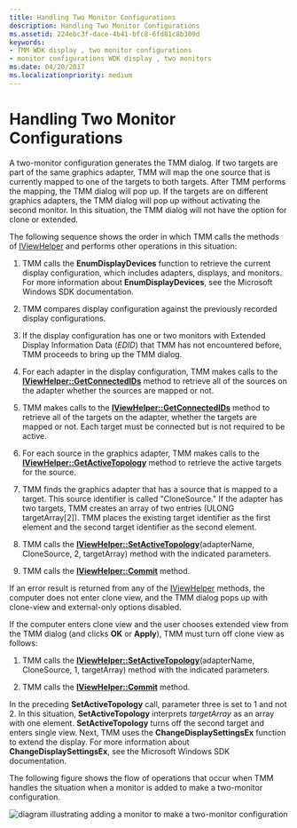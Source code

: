 ```yaml
---
title: Handling Two Monitor Configurations
description: Handling Two Monitor Configurations
ms.assetid: 224ebc3f-dace-4b41-bfc8-6fd81c8b309d
keywords:
- TMM WDK display , two monitor configurations
- monitor configurations WDK display , two monitors
ms.date: 04/20/2017
ms.localizationpriority: medium
---
```


# Handling Two Monitor Configurations


A two-monitor configuration generates the TMM dialog. If two targets are part of the same graphics adapter, TMM will map the one source that is currently mapped to one of the targets to both targets. After TMM performs the mapping, the TMM dialog will pop up. If the targets are on different graphics adapters, the TMM dialog will pop up without activating the second monitor. In this situation, the TMM dialog will not have the option for clone or extended.

The following sequence shows the order in which TMM calls the methods of [IViewHelper](/windows-hardware/drivers/ddi/index) and performs other operations in this situation:

1.  TMM calls the **EnumDisplayDevices** function to retrieve the current display configuration, which includes adapters, displays, and monitors. For more information about **EnumDisplayDevices**, see the Microsoft Windows SDK documentation.

2.  TMM compares display configuration against the previously recorded display configurations.

3.  If the display configuration has one or two monitors with Extended Display Information Data (*EDID*) that TMM has not encountered before, TMM proceeds to bring up the TMM dialog.

4.  For each adapter in the display configuration, TMM makes calls to the [**IViewHelper::GetConnectedIDs**](/previous-versions/windows/hardware/drivers/ff568171(v=vs.85)) method to retrieve all of the sources on the adapter whether the sources are mapped or not.

5.  TMM makes calls to the [**IViewHelper::GetConnectedIDs**](/previous-versions/windows/hardware/drivers/ff568171(v=vs.85)) method to retrieve all of the targets on the adapter, whether the targets are mapped or not. Each target must be connected but is not required to be active.

6.  For each source in the graphics adapter, TMM makes calls to the [**IViewHelper::GetActiveTopology**](/previous-versions/windows/hardware/drivers/ff568169(v=vs.85)) method to retrieve the active targets for the source.

7.  TMM finds the graphics adapter that has a source that is mapped to a target. This source identifier is called "CloneSource." If the adapter has two targets, TMM creates an array of two entries (ULONG targetArray\[2\]). TMM places the existing target identifier as the first element and the second target identifier as the second element.

8.  TMM calls the [**IViewHelper::SetActiveTopology**](/previous-versions/windows/hardware/drivers/ff568174(v=vs.85))(adapterName, CloneSource, 2, targetArray) method with the indicated parameters.

9.  TMM calls the [**IViewHelper::Commit**](/previous-versions/windows/hardware/drivers/ff568167(v=vs.85)) method.

If an error result is returned from any of the [IViewHelper](/windows-hardware/drivers/ddi/index) methods, the computer does not enter clone view, and the TMM dialog pops up with clone-view and external-only options disabled.

If the computer enters clone view and the user chooses extended view from the TMM dialog (and clicks **OK** or **Apply**), TMM must turn off clone view as follows:

1.  TMM calls the [**IViewHelper::SetActiveTopology**](/previous-versions/windows/hardware/drivers/ff568174(v=vs.85))(adapterName, CloneSource, 1, targetArray) method with the indicated parameters.

2.  TMM calls the [**IViewHelper::Commit**](/previous-versions/windows/hardware/drivers/ff568167(v=vs.85)) method.

In the preceding **SetActiveTopology** call, parameter three is set to 1 and not 2. In this situation, **SetActiveTopology** interprets *targetArray* as an array with one element. **SetActiveTopology** turns off the second target and enters single view. Next, TMM uses the **ChangeDisplaySettingsEx** function to extend the display. For more information about **ChangeDisplaySettingsEx**, see the Microsoft Windows SDK documentation.

The following figure shows the flow of operations that occur when TMM handles the situation when a monitor is added to make a two-monitor configuration.

![diagram illustrating adding a monitor to make a two-monitor configuration](images/tmm-newconfig.png)

 

